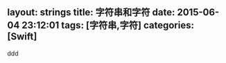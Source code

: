layout: strings
title: 字符串和字符
date: 2015-06-04 23:12:01
tags: [字符串,字符]
categories: [Swift]
---

ddd
